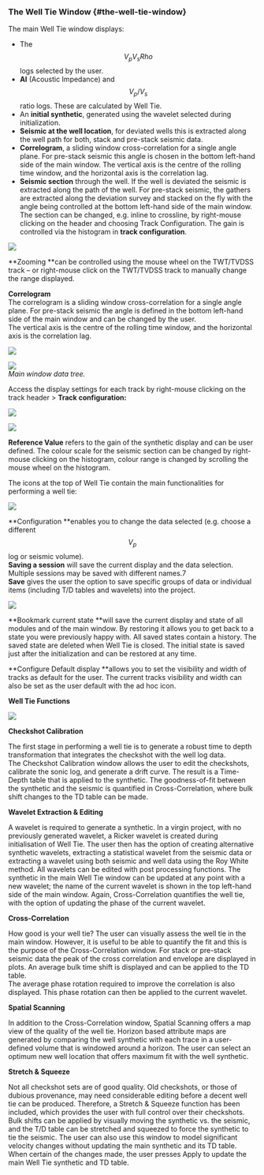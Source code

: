 ### The Well Tie Window {#the-well-tie-window}

The main Well Tie window displays:

* The $$V_p V_s Rho$$ logs selected by the user.
* **AI** \(Acoustic Impedance\) and $$V_p/V_s$$ ratio logs. These are calculated by Well Tie.
* An **initial synthetic**, generated using the wavelet selected during initialization. 
* **Seismic at the well location**, for deviated wells this is extracted along the well path for both, stack and pre-stack seismic data.
* **Correlogram**, a sliding window cross-correlation for a single angle plane. For pre-stack seismic this angle is chosen in the bottom left-hand side of the main window. The vertical axis is the centre of the rolling time window, and the horizontal axis is the correlation lag.
* **Seismic section** through the well. If the well is deviated the seismic is extracted along the path of the well. For pre-stack seismic, the gathers are extracted along the deviation survey and stacked on the fly with the angle being controlled at the bottom left-hand side of the main window. The section can be changed, e.g. inline to crossline, by right-mouse clicking on the header and choosing Track Configuration. The gain is controlled via the histogram in **track configuration**.

![](/assets/204_Interpretation.png)

**Zooming **can be controlled using the mouse wheel on the TWT/TVDSS track – or right-mouse click on the TWT/TVDSS track to manually change the range displayed.

**Correlogram**  
The correlogram is a sliding window cross-correlation for a single angle plane. For pre-stack seismic the angle is defined in the bottom left-hand side of the main window and can be changed by the user.  
The vertical axis is the centre of the rolling time window, and the horizontal axis is the correlation lag.

![](/assets/205_Interpretation.png)

![](/assets/206_Interpretation.png)  
_Main window data tree._

Access the display settings for each track by right-mouse clicking on the track header &gt; **Track configuration:**

![](/assets/207_Interpretation.png)

![](/assets/208_Interpretation.png)

**Reference Value** refers to the gain of the synthetic display and can be user defined. The colour scale for the seismic section can be changed by right-mouse clicking on the histogram, colour range is changed by scrolling the mouse wheel on the histogram.

The icons at the top of Well Tie contain the main functionalities for performing a well tie:

![](/assets/209_Interpretation.png)

**Configuration **enables you to change the data selected \(e.g. choose a different $$V_p$$ log or seismic volume\).  
**Saving a session** will save the current display and the data selection. Multiple sessions may be saved with different names.7  
**Save** gives the user the option to save specific groups of data or individual items \(including T/D tables and wavelets\) into the project.

![](/assets/210_Interpretation.png)

**Bookmark current state **will save the current display and state of all modules and of the main window. By restoring it allows you to get back to a state you were previously happy with. All saved states contain a history. The saved state are deleted when Well Tie is closed. The initial state is saved just after the initialization and can be restored at any time.

**Configure Default display **allows you to set the visibility and width of tracks as default for the user. The current tracks visibility and width can also be set as the user default with the ad hoc icon. 

**Well Tie Functions**

![](/assets/211_Interpretation.png)

**Checkshot Calibration**

The first stage in performing a well tie is to generate a robust time to depth transformation that integrates the checkshot with the well log data.  
The Checkshot Calibration window allows the user to edit the checkshots, calibrate the sonic log, and generate a drift curve. The result is a Time-Depth table that is applied to the synthetic. The goodness-of-fit between the synthetic and the seismic is quantified in Cross-Correlation, where bulk shift changes to the TD table can be made.

**Wavelet Extraction & Editing**

A wavelet is required to generate a synthetic. In a virgin project, with no previously generated wavelet, a Ricker wavelet is created during initialisation of Well Tie. The user then has the option of creating alternative synthetic wavelets, extracting a statistical wavelet from the seismic data or extracting a wavelet using both seismic and well data using the Roy White method. All wavelets can be edited with post processing functions. The synthetic in the main Well Tie window can be updated at any point with a new wavelet; the name of the current wavelet is shown in the top left-hand side of the main window. Again, Cross-Correlation quantifies the well tie, with the option of updating the phase of the current wavelet.

**Cross-Correlation**

How good is your well tie? The user can visually assess the well tie in the main window. However, it is useful to be able to quantify the fit and this is the purpose of the Cross-Correlation window. For stack or pre-stack seismic data the peak of the cross correlation and envelope are displayed in plots. An average bulk time shift is displayed and can be applied to the TD table.  
The average phase rotation required to improve the correlation is also displayed. This phase rotation can then be applied to the current wavelet.

**Spatial Scanning**

In addition to the Cross-Correlation window, Spatial Scanning offers a map view of the quality of the well tie. Horizon based attribute maps are generated by comparing the well synthetic with each trace in a user-defined volume that is windowed around a horizon. The user can select an optimum new well location that offers maximum fit with the well synthetic.

**Stretch & Squeeze**

Not all checkshot sets are of good quality. Old checkshots, or those of dubious provenance, may need considerable editing before a decent well tie can be produced. Therefore, a Stretch & Squeeze function has been included, which provides the user with full control over their checkshots. Bulk shifts can be applied by visually moving the synthetic vs. the seismic, and the T/D table can be stretched and squeezed to force the synthetic to tie the seismic. The user can also use this window to model significant velocity changes without updating the main synthetic and its TD table.  
When certain of the changes made, the user presses Apply to update the main Well Tie synthetic and TD table.

